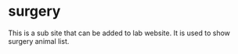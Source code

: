 # surgery
This is a sub site that can be added to lab website. It is used to show surgery animal list.
